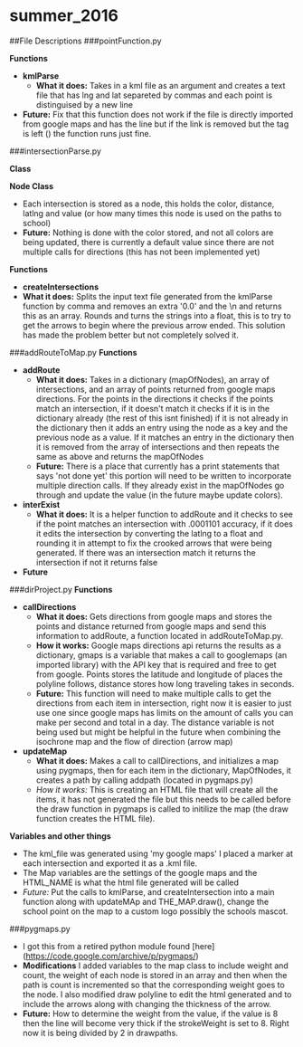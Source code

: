 # summer_2016

##File Descriptions
###pointFunction.py
  
**Functions**

  * __kmlParse__
    * __What it does:__ Takes in a kml file as an argument and creates a text file that has lng and lat separeted by commas and each point is distinguised by a new line
   * __Future:__ Fix that this function does not work if the file is directly imported from google maps and has the line <kml xmlns='http://www.opengis.net/kml/2.2'> but if the link is removed but the tag is left (<kml>) the function runs just fine. 

###intersectionParse.py

  **Class**

  __Node Class__

  * Each intersection is stored as a node, this holds the color, distance, latlng and value (or how many times this node is used on the paths to school)
  * __Future:__ Nothing is done with the color stored, and not all colors are being updated, there is currently a default value since there are not multiple calls for directions (this has not been implemented yet)
  
**Functions**
     
* __createIntersections__
* __What it does:__ Splits the input text file generated from the kmlParse function by comma and removes an extra '0.0' and the \n and returns this as an array. Rounds and turns the strings into a float, this is to try to get the arrows to begin where the previous arrow ended. This solution has made the problem better but not completely solved it.

###addRouteToMap.py
  **Functions**

  * __addRoute__
    * __What it does:__  Takes in a dictionary (mapOfNodes), an array of intersections, and an array of points returned from google maps directions. For the points in the directions it checks if the points match an intersection, if it doesn't match it checks if it is in the dictionary already (the rest of this isnt finished) if it is not already in the dictionary then it adds an entry using the node as a key and the previous node as a value. If it matches an entry in the dictionary then it is removed from the array of intersections and then repeats the same as above and returns the mapOfNodes
    * __Future:__ There is a place that currently has a print statements that says 'not done yet' this portion will need to be written to incorporate multiple direction calls. If they already exist in the mapOfNodes go through and update the value (in the future maybe update colors). 
  * __interExist__
    * __What it does:__  It is a helper function to addRoute and it checks to see if the point matches an intersection with .0001101 accuracy, if it does it edits the intersection by converting the latlng to a float and rounding it in attempt to fix the crooked arrows that were being generated. If there was an intersection match it returns the intersection if not it returns false   
* **Future**  


###dirProject.py
__Functions__

* __callDirections__
  * __What it does:__  Gets directions from google maps and stores the points and distance returned from google maps and send this information to addRoute, a function located in addRouteToMap.py. 
  * __How it works:__ Google maps directions api returns the results as a dictionary, gmaps is a variable that makes a call to googlemaps (an imported library) with the API key that is required and free to get from google. Points stores the latitude and longitude of places the polyline follows, distance stores how long traveling takes in seconds.
  * __Future:__ This function will need to make multiple calls to get the directions from each item in intersection, right now it is easier to just use one since google maps has limits on the amount of calls you can make per second and total in a day. The distance variable is not being used but might be helpful in the future when combining the isochrone map and the flow of direction (arrow map)
* __updateMap__
  * __What it does:__  Makes a call to callDirections, and initializes a map using pygmaps, then for each item in the dictionary, MapOfNodes, it creates a path by calling addpath (located in pygmaps.py)
  * _How it works:_ This is creating an HTML file that will create all the items, it has not generated the file but this needs to be called before the draw function in pygmaps is called to initilize the map (the draw function creates the HTML file). 

**Variables and other things**

* The kml_file was generated using 'my google maps' I placed a marker at each intersection and exported it as a .kml file. 
* The Map variables are the settings of the google maps and the HTML_NAME is what the html file generated will be called
* _Future:_ Put the calls to kmlParse, and createIntersection into a main function along with updateMAp and THE_MAP.draw(), change the school point on the map to a custom logo possibly the schools mascot. 

###pygmaps.py
* I got this from a retired python module found [here] (https://code.google.com/archive/p/pygmaps/)
* __Modifications__ I added variables to the map class to include weight and count, the weight of each node is stored in an array and then when the path is count is incremented so that the corresponding weight goes to the node. I also modified draw polyline to edit the html generated and to include the arrows along with changing the thickness of the arrow. 
* __Future:__ How to determine the weight from the value, if the value is 8 then the line will become very thick if the strokeWeight is set to 8. Right now it is being divided by 2 in drawpaths. 